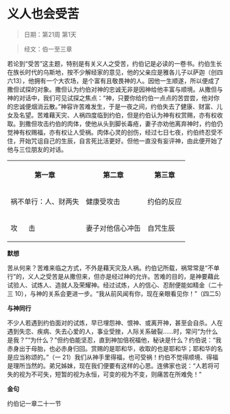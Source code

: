 # 义人也会受苦 

> 日期：第21周 第1天

> 经文：伯一至三章

若论到“受苦”这主题，特别是有关义人之受苦，约伯记是必读的一卷书。约伯生长在族长时代的乌斯地，按不少解经家的意见，他的父亲应是雅各儿子以萨迦（创四六13），他拥有一个大农场，是个富有且敬畏神的人。因他一生顺遂，所以便成了撒但试探的对象。撒但认为约伯对神的忠诚无非是因神给他丰富与顺境。从撒但与神的对话中，我们可见试探之焦点：“神，只要你给约伯一点点的苦尝尝，他对你的忠诚便烟消云散。”神容许苦难发生，于是一夜之间，约伯失去了健康、财富、儿女及名望。苦难藉天灾、人祸四度临到约伯，但是约伯认为神有权赏赐，亦有权收取。到撒但攻击约伯的肉体，使他从头到脚长毒疮，妻子亦劝他离弃神时，约伯仍觉神有权赐福，亦有权让人受祸。肉体心灵的创伤，经过七日七夜，约伯终忍受不住，开始咒诅自己的生辰，自言死比活更好。但他一直没有妄评神，由此便开始了他与三位朋友的对话。

<table>
 <tbody>
  <tr>
   <th><p>第一章</p></th>
   <th><p>第二章</p></th>
   <th><p>第三章</p></th>
  </tr>
  <tr>
   <td><p>祸不单行：人、财两失</p></td>
   <td><p>健康受攻击</p></td>
   <td><p>约伯的反应</p></td>
  </tr>
  <tr>
   <td><p>攻&nbsp;&nbsp;&nbsp;&nbsp;&nbsp; 击</p></td>
   <td><p>妻子对他信心冲缶</p></td>
   <td><p>自咒生辰</p></td>
  </tr>
 </tbody>
</table>

**默想**

苦从何来？苦难来临之方式，不外是藉天灾及人祸。约伯记所载，祸常常是“不单行”的，义人之受苦是从撒但来，但亦是经过神的允许。苦难的目的，是神要藉此试验人、试炼人、造就人及荣耀神。经过试炼，人的信心、忍耐便能如精金（二十三 10），与神的关系会更进一步。“我从前风闻有你，现在亲眼看见你！”（四二5）

**与神同行**

不少人若遇到约伯面对的试炼，早已埋怨神、恨神、或离开神，甚至会自杀。人在遇到失恋、疾病、失去心爱的人，事业受挫，人际关系破裂……时，常问“为什么是我？”“为什么？”但约伯能坚忍，直到神加倍祝福他，秘诀是什么？约伯说：“我赤身出于母胎，也必赤身归回。赏赐的是耶和华，收取的也是耶和华；耶和华的名是应当称颂的。”（一 21）我们从神手里得福，也可受祸！约伯不觉得顺境、得福是理所当然的。弟兄姊妹，现在我们便要有这样的心思。连佛家也说：“人若将可失的视为不可失，短暂的视为永恒，可变的视为不变，则痛苦在所难免！”

**金句**

约伯记一章二十一节
